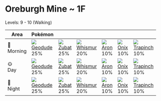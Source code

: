 # Oreburgh Mine ~ 1F
Levels: 9 - 10 (Walking)

Area         | Pokémon                        | &nbsp;                       | &nbsp;                         | &nbsp;                      | &nbsp;                      | &nbsp;                          | 
---          | ---                            | ---                          | ---                            | ---                         | ---                         | ---                             | 
🌅<br>Morning | ![][074]<br> [Geodude]<br> 25% | ![][041]<br> [Zubat]<br> 25% | ![][293]<br> [Whismur]<br> 20% | ![][304]<br> [Aron]<br> 10% | ![][095]<br> [Onix]<br> 10% | ![][328]<br> [Trapinch]<br> 10% | 
🌞<br>Day     | ![][074]<br> [Geodude]<br> 25% | ![][041]<br> [Zubat]<br> 25% | ![][293]<br> [Whismur]<br> 20% | ![][304]<br> [Aron]<br> 10% | ![][095]<br> [Onix]<br> 10% | ![][328]<br> [Trapinch]<br> 10% | 
🌙<br>Night   | ![][074]<br> [Geodude]<br> 25% | ![][041]<br> [Zubat]<br> 25% | ![][293]<br> [Whismur]<br> 20% | ![][304]<br> [Aron]<br> 10% | ![][095]<br> [Onix]<br> 10% | ![][328]<br> [Trapinch]<br> 10% | 

[Zubat]: ../../pokemon_changes/041/
[Geodude]: ../../pokemon_changes/074/
[Onix]: ../../pokemon_changes/095/
[Whismur]: ../../pokemon_changes/293/
[Aron]: ../../pokemon_changes/304/
[Trapinch]: ../../pokemon_changes/328/
[041]: ../img/pokemon/041.png
[074]: ../img/pokemon/074.png
[095]: ../img/pokemon/095.png
[293]: ../img/pokemon/293.png
[304]: ../img/pokemon/304.png
[328]: ../img/pokemon/328.png
